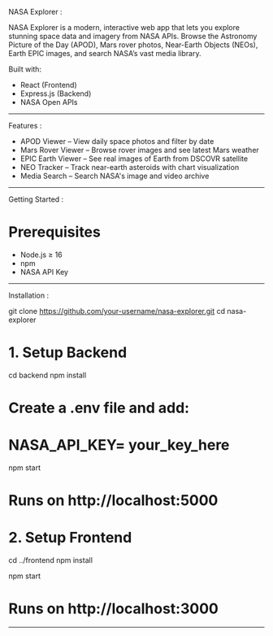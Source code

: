 NASA Explorer :

NASA Explorer is a modern, interactive web app that lets you explore stunning space data and imagery from NASA APIs. Browse the Astronomy Picture of the Day (APOD), Mars rover photos, Near-Earth Objects (NEOs), Earth EPIC images, and search NASA’s vast media library.

Built with:

* React (Frontend)
* Express.js (Backend)
* NASA Open APIs

---

Features :

* APOD Viewer – View daily space photos and filter by date
* Mars Rover Viewer – Browse rover images and see latest Mars weather
* EPIC Earth Viewer – See real images of Earth from DSCOVR satellite
* NEO Tracker – Track near-earth asteroids with chart visualization
* Media Search – Search NASA's image and video archive

---

Getting Started :

# Prerequisites

* Node.js ≥ 16
* npm
* NASA API Key 

---

Installation :


git clone https://github.com/your-username/nasa-explorer.git
cd nasa-explorer


# 1. Setup Backend

cd backend
npm install
# Create a .env file and add:
# NASA_API_KEY= your_key_here

npm start
# Runs on http://localhost:5000


# 2. Setup Frontend

cd ../frontend
npm install


npm start
# Runs on http://localhost:3000


---


